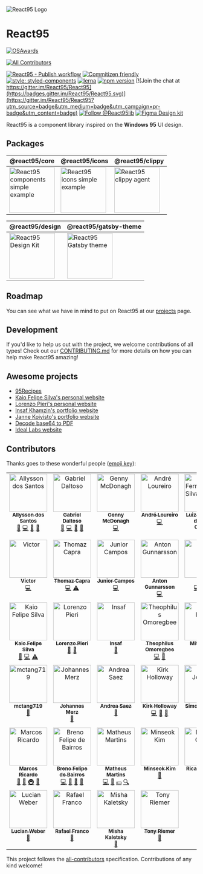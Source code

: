 ![React95 Logo](packages/design/logo/React95-clouds.png)

# React95

[![OSAwards](https://img.shields.io/badge/osawards-Fun%20side%20project%20of%20the%20year-brightgreen.svg)](https://twitter.com/ReactAmsterdam/status/1116707269956251648)

<!-- ALL-CONTRIBUTORS-BADGE:START - Do not remove or modify this section -->
[![All Contributors](https://img.shields.io/badge/all_contributors-39-orange.svg?style=flat-square)](#contributors)
<!-- ALL-CONTRIBUTORS-BADGE:END -->

[![React95 - Publish workflow](https://github.com/React95/React95/workflows/React95%20-%20Publish%20workflow/badge.svg)](https://github.com/React95/React95/actions)
[![Commitizen friendly](https://img.shields.io/badge/commitizen-friendly-brightgreen.svg)](http://commitizen.github.io/cz-cli/)
[![style: styled-components](https://img.shields.io/badge/style-%F0%9F%92%85%20styled--components-orange.svg?colorB=daa357&colorA=db748e)](https://github.com/styled-components/styled-components)
[![lerna](https://img.shields.io/badge/maintained%20with-lerna-cc00ff.svg)](https://lerna.js.org/)
[![npm version](https://badge.fury.io/js/%40react95%2Fcore.svg)](https://www.npmjs.com/package/@react95/core)
[![Join the chat at https://gitter.im/React95/React95](https://badges.gitter.im/React95/React95.svg)](https://gitter.im/React95/React95?utm_source=badge&utm_medium=badge&utm_campaign=pr-badge&utm_content=badge)
[![Follow @React95lib](https://img.shields.io/twitter/follow/React95lib)](https://twitter.com/intent/follow?screen_name=React95lib)
[![Figma Design kit](https://img.shields.io/badge/Figma-Design%20kit-blueviolet)](https://www.figma.com/file/2cbigNitjcruBDZT12ixIq/React95-Design-Kit)

React95 is a component library inspired on the **Windows 95** UI design.

## Packages

| @react95/core                                                                                                                                                                                                                                               | @react95/icons                                                                                                                                                                                                                                | @react95/clippy                                                                                                                                                                                                                 |
| ----------------------------------------------------------------------------------------------------------------------------------------------------------------------------------------------------------------------------------------------------------- | --------------------------------------------------------------------------------------------------------------------------------------------------------------------------------------------------------------------------------------------- | ------------------------------------------------------------------------------------------------------------------------------------------------------------------------------------------------------------------------------- |
| [<img height="120" alt="React95 components simple example" title="React95 components simple example" src="https://raw.githubusercontent.com/React95/React95/master/assets/components.png" />](https://github.com/React95/React95/tree/master/packages/core) | [<img height="120" alt="React95 icons simple example" title="React95 icons simple example" src="https://raw.githubusercontent.com/React95/React95/master/assets/icons.png" />](https://github.com/React95/React95/tree/master/packages/icons) | [<img height="120" alt="React95 clippy agent" title="React95 clippy agent" src="https://raw.githubusercontent.com/React95/React95/master/assets/clippy.gif" />](https://github.com/React95/React95/tree/master/packages/clippy) |

| @react95/design                                                                                                                                                                                                                | @react95/gatsby-theme                                                                                                                                                                                          |
| ------------------------------------------------------------------------------------------------------------------------------------------------------------------------------------------------------------------------------ | -------------------------------------------------------------------------------------------------------------------------------------------------------------------------------------------------------------- |
| [<img height="120" alt="React95 Design Kit" title="React95 Design Kit" src="https://raw.githubusercontent.com/React95/React95/master/assets/designkit.png" />](https://github.com/React95/React95/tree/master/packages/design) | [<img height="120" alt="React95 Gatsby theme" title="React95 Gatsby theme" src="https://raw.githubusercontent.com/React95/React95/master/assets/gatsby-theme.png" />](https://github.com/React95/gatsby-theme) |

## Roadmap

You can see what we have in mind to put on React95 at our [projects](https://github.com/React95/React95/projects) page.

## Development

If you'd like to help us out with the project, we welcome contributions of all types! Check out our [CONTRIBUTING.md](CONTRIBUTING.md) for more details on how you can help make React95 amazing!

## Awesome projects

- [95Recipes](https://github.com/ggdaltoso/95Recipes)
- [Kaio Felipe Silva's personal website](https://github.com/kaiofelipejs/kaiofelipejs.dev)
- [Lorenzo Pieri's personal website](https://github.com/LRNZ09/lrnz09.github.io)
- [Insaf Khamzin's portfolio website](https://github.com/InsafKhamzin/portfolio)
- [Janne Koivisto's portfolio website](https://janneilkka.com)
- [Decode base64 to PDF](https://base64.rafaelfranco.com/)
- [Ideal Labs website](https://github.com/ideal-lab5/website)

## Contributors

Thanks goes to these wonderful people ([emoji key](https://github.com/kentcdodds/all-contributors#emoji-key)):

<!-- ALL-CONTRIBUTORS-LIST:START - Do not remove or modify this section -->
<!-- prettier-ignore-start -->
<!-- markdownlint-disable -->
<table>
  <tbody>
    <tr>
      <td align="center" valign="top" width="14.28%"><a href="https://allysson.me/"><img src="https://avatars1.githubusercontent.com/u/13424727?v=4?s=100" width="100px;" alt="Allysson dos Santos"/><br /><sub><b>Allysson dos Santos</b></sub></a><br /><a href="https://github.com/React95/React95/commits?author=allyssonsantos" title="Documentation">📖</a> <a href="https://github.com/React95/React95/commits?author=allyssonsantos" title="Code">💻</a> <a href="#ideas-allyssonsantos" title="Ideas, Planning, & Feedback">🤔</a> <a href="https://github.com/React95/React95/pulls?q=is%3Apr+reviewed-by%3Aallyssonsantos" title="Reviewed Pull Requests">👀</a></td>
      <td align="center" valign="top" width="14.28%"><a href="https://github.com/ggdaltoso"><img src="https://avatars0.githubusercontent.com/u/6536985?v=4?s=100" width="100px;" alt="Gabriel Daltoso"/><br /><sub><b>Gabriel Daltoso</b></sub></a><br /><a href="https://github.com/React95/React95/commits?author=ggdaltoso" title="Documentation">📖</a> <a href="https://github.com/React95/React95/commits?author=ggdaltoso" title="Code">💻</a> <a href="#ideas-ggdaltoso" title="Ideas, Planning, & Feedback">🤔</a> <a href="https://github.com/React95/React95/pulls?q=is%3Apr+reviewed-by%3Aggdaltoso" title="Reviewed Pull Requests">👀</a></td>
      <td align="center" valign="top" width="14.28%"><a href="https://github.com/gennymcdonagh"><img src="https://avatars1.githubusercontent.com/u/25296442?v=4?s=100" width="100px;" alt="Genny McDonagh"/><br /><sub><b>Genny McDonagh</b></sub></a><br /><a href="https://github.com/React95/React95/commits?author=gennymcdonagh" title="Code">💻</a></td>
      <td align="center" valign="top" width="14.28%"><a href="https://github.com/andreloureiro"><img src="https://avatars0.githubusercontent.com/u/2106717?v=4?s=100" width="100px;" alt="André Loureiro"/><br /><sub><b>André Loureiro</b></sub></a><br /><a href="https://github.com/React95/React95/commits?author=andreloureiro" title="Code">💻</a></td>
      <td align="center" valign="top" width="14.28%"><a href="http://cieslak.dev"><img src="https://avatars0.githubusercontent.com/u/14146176?v=4?s=100" width="100px;" alt="Luiz Fernando da Silva Cieslak"/><br /><sub><b>Luiz Fernando da Silva Cieslak</b></sub></a><br /><a href="https://github.com/React95/React95/commits?author=luizcieslak" title="Documentation">📖</a> <a href="#ideas-luizcieslak" title="Ideas, Planning, & Feedback">🤔</a></td>
      <td align="center" valign="top" width="14.28%"><a href="https://github.com/lukehorvat"><img src="https://avatars2.githubusercontent.com/u/1034878?v=4?s=100" width="100px;" alt="Luke Horvat"/><br /><sub><b>Luke Horvat</b></sub></a><br /><a href="https://github.com/React95/React95/commits?author=lukehorvat" title="Documentation">📖</a></td>
      <td align="center" valign="top" width="14.28%"><a href="https://github.com/oddisland"><img src="https://avatars2.githubusercontent.com/u/20609161?v=4?s=100" width="100px;" alt="Blood Boy"/><br /><sub><b>Blood Boy</b></sub></a><br /><a href="https://github.com/React95/React95/commits?author=oddisland" title="Code">💻</a></td>
    </tr>
    <tr>
      <td align="center" valign="top" width="14.28%"><a href="https://twitter.com/HelloVictorWang"><img src="https://avatars3.githubusercontent.com/u/12963675?v=4?s=100" width="100px;" alt="Victor"/><br /><sub><b>Victor</b></sub></a><br /><a href="https://github.com/React95/React95/commits?author=beizhedenglong" title="Code">💻</a></td>
      <td align="center" valign="top" width="14.28%"><a href="https://stackoverflow.com/users/6061376/thomaz-capra?tab=profile"><img src="https://avatars2.githubusercontent.com/u/13137325?v=4?s=100" width="100px;" alt="Thomaz Capra"/><br /><sub><b>Thomaz Capra</b></sub></a><br /><a href="https://github.com/React95/React95/commits?author=thomazcapra" title="Code">💻</a> <a href="https://github.com/React95/React95/commits?author=thomazcapra" title="Tests">⚠️</a></td>
      <td align="center" valign="top" width="14.28%"><a href="https://github.com/accuvit"><img src="https://avatars0.githubusercontent.com/u/19792530?v=4?s=100" width="100px;" alt="Junior Campos"/><br /><sub><b>Junior Campos</b></sub></a><br /><a href="https://github.com/React95/React95/commits?author=accuvit" title="Code">💻</a></td>
      <td align="center" valign="top" width="14.28%"><a href="http://antongunnarsson.com"><img src="https://avatars2.githubusercontent.com/u/6201720?v=4?s=100" width="100px;" alt="Anton Gunnarsson"/><br /><sub><b>Anton Gunnarsson</b></sub></a><br /><a href="https://github.com/React95/React95/commits?author=anton-g" title="Code">💻</a></td>
      <td align="center" valign="top" width="14.28%"><a href="http://mikegsrv.ru"><img src="https://avatars1.githubusercontent.com/u/15021175?v=4?s=100" width="100px;" alt="Mike"/><br /><sub><b>Mike</b></sub></a><br /><a href="https://github.com/React95/React95/commits?author=mikegsrv" title="Code">💻</a> <a href="https://github.com/React95/React95/commits?author=mikegsrv" title="Tests">⚠️</a> <a href="https://github.com/React95/React95/issues?q=author%3Amikegsrv" title="Bug reports">🐛</a></td>
      <td align="center" valign="top" width="14.28%"><a href="https://twitter.com/drosenwasser"><img src="https://avatars2.githubusercontent.com/u/972891?v=4?s=100" width="100px;" alt="Daniel Rosenwasser"/><br /><sub><b>Daniel Rosenwasser</b></sub></a><br /><a href="https://github.com/React95/React95/issues?q=author%3ADanielRosenwasser" title="Bug reports">🐛</a> <a href="https://github.com/React95/React95/commits?author=DanielRosenwasser" title="Documentation">📖</a> <a href="https://github.com/React95/React95/commits?author=DanielRosenwasser" title="Code">💻</a> <a href="https://github.com/React95/React95/commits?author=DanielRosenwasser" title="Tests">⚠️</a></td>
      <td align="center" valign="top" width="14.28%"><a href="https://github.com/ddsilva"><img src="https://avatars1.githubusercontent.com/u/755101?v=4?s=100" width="100px;" alt="Daniel Silva"/><br /><sub><b>Daniel Silva</b></sub></a><br /><a href="https://github.com/React95/React95/commits?author=ddsilva" title="Tests">⚠️</a></td>
    </tr>
    <tr>
      <td align="center" valign="top" width="14.28%"><a href="http://kaiofelipejs.dev"><img src="https://avatars2.githubusercontent.com/u/41922744?v=4?s=100" width="100px;" alt="Kaio Felipe Silva"/><br /><sub><b>Kaio Felipe Silva</b></sub></a><br /><a href="https://github.com/React95/React95/commits?author=kaiofelipejs" title="Documentation">📖</a> <a href="https://github.com/React95/React95/commits?author=kaiofelipejs" title="Code">💻</a> <a href="https://github.com/React95/React95/commits?author=kaiofelipejs" title="Tests">⚠️</a></td>
      <td align="center" valign="top" width="14.28%"><a href="https://github.com/LRNZ09"><img src="https://avatars2.githubusercontent.com/u/13508373?v=4?s=100" width="100px;" alt="Lorenzo Pieri"/><br /><sub><b>Lorenzo Pieri</b></sub></a><br /><a href="https://github.com/React95/React95/commits?author=LRNZ09" title="Documentation">📖</a> <a href="#question-LRNZ09" title="Answering Questions">💬</a></td>
      <td align="center" valign="top" width="14.28%"><a href="http://insafkhamzin.com"><img src="https://avatars3.githubusercontent.com/u/27154217?v=4?s=100" width="100px;" alt="Insaf"/><br /><sub><b>Insaf</b></sub></a><br /><a href="https://github.com/React95/React95/commits?author=InsafKhamzin" title="Documentation">📖</a></td>
      <td align="center" valign="top" width="14.28%"><a href="https://theoomoregbee.me"><img src="https://avatars3.githubusercontent.com/u/10440327?v=4?s=100" width="100px;" alt="Theophilus Omoregbee"/><br /><sub><b>Theophilus Omoregbee</b></sub></a><br /><a href="https://github.com/React95/React95/commits?author=theoomoregbee" title="Code">💻</a> <a href="https://github.com/React95/React95/issues?q=author%3Atheoomoregbee" title="Bug reports">🐛</a></td>
      <td align="center" valign="top" width="14.28%"><a href="https://github.com/belakm"><img src="https://avatars2.githubusercontent.com/u/13392444?v=4?s=100" width="100px;" alt="Mitja Belak"/><br /><sub><b>Mitja Belak</b></sub></a><br /><a href="https://github.com/React95/React95/issues?q=author%3Abelakm" title="Bug reports">🐛</a> <a href="https://github.com/React95/React95/commits?author=belakm" title="Code">💻</a></td>
      <td align="center" valign="top" width="14.28%"><a href="http://janneilkka.com"><img src="https://avatars3.githubusercontent.com/u/49063172?v=4?s=100" width="100px;" alt="janneilkka"/><br /><sub><b>janneilkka</b></sub></a><br /><a href="#design-janneilkka" title="Design">🎨</a> <a href="#ideas-janneilkka" title="Ideas, Planning, & Feedback">🤔</a></td>
      <td align="center" valign="top" width="14.28%"><a href="http://tominasweb.com"><img src="https://avatars1.githubusercontent.com/u/32068891?v=4?s=100" width="100px;" alt="Tomas Nasjleti"/><br /><sub><b>Tomas Nasjleti</b></sub></a><br /><a href="https://github.com/React95/React95/commits?author=TomAndril" title="Documentation">📖</a></td>
    </tr>
    <tr>
      <td align="center" valign="top" width="14.28%"><a href="https://github.com/mctang719"><img src="https://avatars0.githubusercontent.com/u/17521191?v=4?s=100" width="100px;" alt="mctang719"/><br /><sub><b>mctang719</b></sub></a><br /><a href="https://github.com/React95/React95/issues?q=author%3Amctang719" title="Bug reports">🐛</a></td>
      <td align="center" valign="top" width="14.28%"><a href="https://github.com/JohannesMerz"><img src="https://avatars.githubusercontent.com/u/11529353?v=4?s=100" width="100px;" alt="Johannes Merz"/><br /><sub><b>Johannes Merz</b></sub></a><br /><a href="https://github.com/React95/React95/issues?q=author%3AJohannesMerz" title="Bug reports">🐛</a></td>
      <td align="center" valign="top" width="14.28%"><a href="https://github.com/sparky-raccoon"><img src="https://avatars.githubusercontent.com/u/16033537?v=4?s=100" width="100px;" alt="Andrea Saez"/><br /><sub><b>Andrea Saez</b></sub></a><br /><a href="https://github.com/React95/React95/issues?q=author%3Asparky-raccoon" title="Bug reports">🐛</a></td>
      <td align="center" valign="top" width="14.28%"><a href="https://github.com/kirkobyte"><img src="https://avatars.githubusercontent.com/u/6798667?v=4?s=100" width="100px;" alt="Kirk Holloway"/><br /><sub><b>Kirk Holloway</b></sub></a><br /><a href="https://github.com/React95/React95/commits?author=kirkobyte" title="Code">💻</a> <a href="https://github.com/React95/React95/commits?author=kirkobyte" title="Documentation">📖</a> <a href="#ideas-kirkobyte" title="Ideas, Planning, & Feedback">🤔</a></td>
      <td align="center" valign="top" width="14.28%"><a href="https://www.bojagi.io"><img src="https://avatars.githubusercontent.com/u/1235818?v=4?s=100" width="100px;" alt="Simon Jentsch"/><br /><sub><b>Simon Jentsch</b></sub></a><br /><a href="#infra-tchock" title="Infrastructure (Hosting, Build-Tools, etc)">🚇</a></td>
      <td align="center" valign="top" width="14.28%"><a href="https://sime.net.au/"><img src="https://avatars.githubusercontent.com/u/216917?v=4?s=100" width="100px;" alt="Simon Males"/><br /><sub><b>Simon Males</b></sub></a><br /><a href="#infra-sime" title="Infrastructure (Hosting, Build-Tools, etc)">🚇</a></td>
      <td align="center" valign="top" width="14.28%"><a href="https://kembreyfarquhar.com"><img src="https://avatars.githubusercontent.com/u/47987809?v=4?s=100" width="100px;" alt="Katie Embrey-Farquhar"/><br /><sub><b>Katie Embrey-Farquhar</b></sub></a><br /><a href="https://github.com/React95/React95/commits?author=kembreyfarquhar" title="Code">💻</a> <a href="https://github.com/React95/React95/issues?q=author%3Akembreyfarquhar" title="Bug reports">🐛</a></td>
    </tr>
    <tr>
      <td align="center" valign="top" width="14.28%"><a href="https://www.linkedin.com/in/marcosricardo0101/"><img src="https://avatars.githubusercontent.com/u/27781419?v=4?s=100" width="100px;" alt="Marcos Ricardo"/><br /><sub><b>Marcos Ricardo</b></sub></a><br /><a href="https://github.com/React95/React95/commits?author=mavericardo" title="Documentation">📖</a> <a href="https://github.com/React95/React95/issues?q=author%3Amavericardo" title="Bug reports">🐛</a> <a href="#infra-mavericardo" title="Infrastructure (Hosting, Build-Tools, etc)">🚇</a> <a href="#maintenance-mavericardo" title="Maintenance">🚧</a></td>
      <td align="center" valign="top" width="14.28%"><a href="https://github.com/felipsbreno"><img src="https://avatars.githubusercontent.com/u/50807243?v=4?s=100" width="100px;" alt="Breno Felipe de Bairros"/><br /><sub><b>Breno Felipe de Bairros</b></sub></a><br /><a href="https://github.com/React95/React95/commits?author=felipsbreno" title="Code">💻</a> <a href="#ideas-felipsbreno" title="Ideas, Planning, & Feedback">🤔</a> <a href="#question-felipsbreno" title="Answering Questions">💬</a> <a href="https://github.com/React95/React95/commits?author=felipsbreno" title="Documentation">📖</a></td>
      <td align="center" valign="top" width="14.28%"><a href="https://mmartins.vercel.app/"><img src="https://avatars.githubusercontent.com/u/46993493?v=4?s=100" width="100px;" alt="Matheus Martins"/><br /><sub><b>Matheus Martins</b></sub></a><br /><a href="https://github.com/React95/React95/commits?author=mmartinsolliv" title="Code">💻</a> <a href="#ideas-mmartinsolliv" title="Ideas, Planning, & Feedback">🤔</a> <a href="#financial-mmartinsolliv" title="Financial">💵</a> <a href="#fundingFinding-mmartinsolliv" title="Funding Finding">🔍</a></td>
      <td align="center" valign="top" width="14.28%"><a href="https://github.com/cybaj"><img src="https://avatars.githubusercontent.com/u/11937687?v=4?s=100" width="100px;" alt="Minseok Kim"/><br /><sub><b>Minseok Kim</b></sub></a><br /><a href="https://github.com/React95/React95/commits?author=cybaj" title="Documentation">📖</a></td>
      <td align="center" valign="top" width="14.28%"><a href="https://github.com/Mrpanquecas"><img src="https://avatars.githubusercontent.com/u/10724552?v=4?s=100" width="100px;" alt="Ricardo Costa"/><br /><sub><b>Ricardo Costa</b></sub></a><br /><a href="https://github.com/React95/React95/issues?q=author%3AMrpanquecas" title="Bug reports">🐛</a></td>
      <td align="center" valign="top" width="14.28%"><a href="https://github.com/ezzcodeezzlife"><img src="https://avatars.githubusercontent.com/u/64021988?v=4?s=100" width="100px;" alt="fabi.s"/><br /><sub><b>fabi.s</b></sub></a><br /><a href="https://github.com/React95/React95/commits?author=ezzcodeezzlife" title="Documentation">📖</a></td>
      <td align="center" valign="top" width="14.28%"><a href="https://joshuaghali.com"><img src="https://avatars.githubusercontent.com/u/11557261?v=4?s=100" width="100px;" alt="Joshua Ghali"/><br /><sub><b>Joshua Ghali</b></sub></a><br /><a href="https://github.com/React95/React95/issues?q=author%3Ajjghali" title="Bug reports">🐛</a></td>
    </tr>
    <tr>
      <td align="center" valign="top" width="14.28%"><a href="https://weber.xyz"><img src="https://avatars.githubusercontent.com/u/7360204?v=4?s=100" width="100px;" alt="Lucian Weber"/><br /><sub><b>Lucian Weber</b></sub></a><br /><a href="https://github.com/React95/React95/issues?q=author%3Alucianweber" title="Bug reports">🐛</a></td>
      <td align="center" valign="top" width="14.28%"><a href="https://rafaelfranco.com"><img src="https://avatars.githubusercontent.com/u/19496473?v=4?s=100" width="100px;" alt="Rafael Franco"/><br /><sub><b>Rafael Franco</b></sub></a><br /><a href="https://github.com/React95/React95/issues?q=author%3Arfoel" title="Bug reports">🐛</a></td>
      <td align="center" valign="top" width="14.28%"><a href="https://github.com/mmkal"><img src="https://avatars.githubusercontent.com/u/15040698?v=4?s=100" width="100px;" alt="Misha Kaletsky"/><br /><sub><b>Misha Kaletsky</b></sub></a><br /><a href="https://github.com/React95/React95/issues?q=author%3Ammkal" title="Bug reports">🐛</a></td>
      <td align="center" valign="top" width="14.28%"><a href="https://github.com/driemworks"><img src="https://avatars.githubusercontent.com/u/17711620?v=4?s=100" width="100px;" alt="Tony Riemer"/><br /><sub><b>Tony Riemer</b></sub></a><br /><a href="https://github.com/React95/React95/commits?author=driemworks" title="Documentation">📖</a></td>
    </tr>
  </tbody>
</table>

<!-- markdownlint-restore -->
<!-- prettier-ignore-end -->

<!-- ALL-CONTRIBUTORS-LIST:END -->

This project follows the [all-contributors](https://github.com/kentcdodds/all-contributors) specification. Contributions of any kind welcome!
